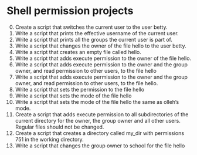 # Shell permission projects
0. Create a script that switches the current user to the user betty.
1. Write a script that prints the effective username of the current user.
2.  Write a script that prints all the groups the current user is part of.
3. Write a script that changes the owner of the file hello to the user betty.
4. Write a script that creates an empty file called hello.
5. Write a script that adds execute permission to the owner of the file hello.
6. Write a script that adds execute permission to the owner and the group owner, and read permission to other users, to the file hello
7. Write a script that adds execute permission to the owner and the group owner, and read permission to other users, to the file hello.
8. Write a script that sets the permission to the file hello
9. Write a script that sets the mode of the file hello
10. Write a script that sets the mode of the file hello the same as olleh’s mode.
11. Create a script that adds execute permission to all subdirectories of the current directory for the owner, the group owner and all other users. Regular files should not be changed.
12. Create a script that creates a directory called my_dir with permissions 751 in the working directory.
13. Write a script that changes the group owner to school for the file hello
